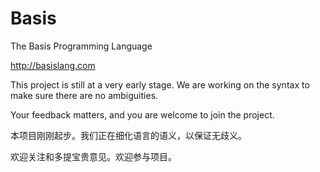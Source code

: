 # Basis
The Basis Programming Language

http://basislang.com

This project is still at a very early stage. We are working on the syntax to make sure there are no ambiguities.

Your feedback matters, and you are welcome to join the project.

本项目刚刚起步。我们正在细化语言的语义，以保证无歧义。

欢迎关注和多提宝贵意见。欢迎参与项目。
